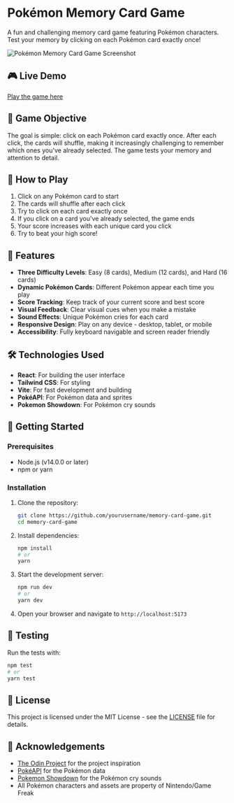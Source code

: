 # Pokémon Memory Card Game

A fun and challenging memory card game featuring Pokémon characters. Test your memory by clicking on each Pokémon card exactly once!

![Pokémon Memory Card Game Screenshot](https://raw.githubusercontent.com/PokeAPI/sprites/master/sprites/pokemon/25.png)

## 🎮 Live Demo

[Play the game here](#) <!-- Add your deployment URL when available -->

## 🎯 Game Objective

The goal is simple: click on each Pokémon card exactly once. After each click, the cards will shuffle, making it increasingly challenging to remember which ones you've already selected. The game tests your memory and attention to detail.

## 🎲 How to Play

1. Click on any Pokémon card to start
2. The cards will shuffle after each click
3. Try to click on each card exactly once
4. If you click on a card you've already selected, the game ends
5. Your score increases with each unique card you click
6. Try to beat your high score!

## 🔧 Features

- **Three Difficulty Levels**: Easy (8 cards), Medium (12 cards), and Hard (16 cards)
- **Dynamic Pokémon Cards**: Different Pokémon appear each time you play
- **Score Tracking**: Keep track of your current score and best score
- **Visual Feedback**: Clear visual cues when you make a mistake
- **Sound Effects**: Unique Pokémon cries for each card
- **Responsive Design**: Play on any device - desktop, tablet, or mobile
- **Accessibility**: Fully keyboard navigable and screen reader friendly

## 🛠️ Technologies Used

- **React**: For building the user interface
- **Tailwind CSS**: For styling
- **Vite**: For fast development and building
- **PokéAPI**: For Pokémon data and sprites
- **Pokemon Showdown**: For Pokémon cry sounds

## 🚀 Getting Started

### Prerequisites

- Node.js (v14.0.0 or later)
- npm or yarn

### Installation

1. Clone the repository:

   ```bash
   git clone https://github.com/yourusername/memory-card-game.git
   cd memory-card-game
   ```

2. Install dependencies:

   ```bash
   npm install
   # or
   yarn
   ```

3. Start the development server:

   ```bash
   npm run dev
   # or
   yarn dev
   ```

4. Open your browser and navigate to `http://localhost:5173`

## 🧪 Testing

Run the tests with:

```bash
npm test
# or
yarn test
```

## 📝 License

This project is licensed under the MIT License - see the [LICENSE](LICENSE) file for details.

## 🙏 Acknowledgements

- [The Odin Project](https://www.theodinproject.com/) for the project inspiration
- [PokéAPI](https://pokeapi.co/) for the Pokémon data
- [Pokemon Showdown](https://play.pokemonshowdown.com/) for the Pokémon cry sounds
- All Pokémon characters and assets are property of Nintendo/Game Freak
